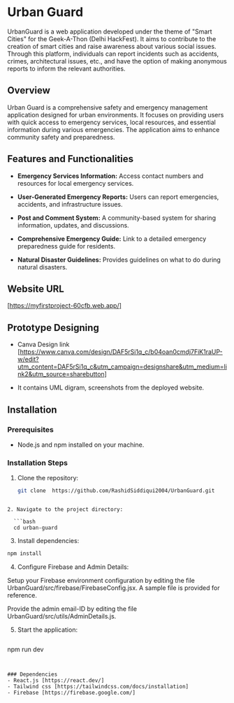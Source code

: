 # Urban Guard
UrbanGuard is a web application developed under the theme of "Smart Cities" for the Geek-A-Thon (Delhi HackFest). It aims to contribute to the creation of smart cities and raise awareness about various social issues. Through this platform, individuals can report incidents such as accidents, crimes, architectural issues, etc., and have the option of making anonymous reports to inform the relevant authorities.

## Overview

Urban Guard is a comprehensive safety and emergency management application designed for urban environments. It focuses on providing users with quick access to emergency services, local resources, and essential information during various emergencies. The application aims to enhance community safety and preparedness.

## Features and Functionalities

- **Emergency Services Information:** Access contact numbers and resources for local emergency services.

- **User-Generated Emergency Reports:** Users can report emergencies, accidents, and infrastructure issues.
  
- **Post and Comment System:** A community-based system for sharing information, updates, and discussions.
  
- **Comprehensive Emergency Guide:** Link to a detailed emergency preparedness guide for residents.
    
- **Natural Disaster Guidelines:** Provides guidelines on what to do during natural disasters.
  
## Website URL 

[https://myfirstproject-60cfb.web.app/]

## Prototype Designing 

- Canva Design link [https://www.canva.com/design/DAF5rSi1q_c/b04oan0cmdj7FiK1raUP-w/edit?utm_content=DAF5rSi1q_c&utm_campaign=designshare&utm_medium=link2&utm_source=sharebutton]

- It contains UML digram, screenshots from the deployed website.

## Installation

### Prerequisites

- Node.js and npm installed on your machine.

### Installation Steps

1. Clone the repository:

   ```bash
   git clone  https://github.com/RashidSiddiqui2004/UrbanGuard.git
```

2. Navigate to the project directory:

  ```bash
  cd urban-guard
```

3. Install dependencies:

 ```bash
 npm install
```

4. Configure Firebase and Admin Details:

Setup your Firebase environment configuration by editing the file UrbanGuard/src/firebase/FirebaseConfig.jsx. A sample file is provided for reference.

Provide the admin email-ID by editing the file UrbanGuard/src/utils/AdminDetails.js.

5. Start the application:

   ```bash
  npm run dev
```


### Dependencies
- React.js [https://react.dev/]
- Tailwind css [https://tailwindcss.com/docs/installation]
- Firebase [https://firebase.google.com/]

